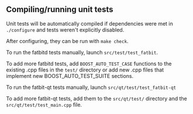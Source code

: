 Compiling/running unit tests
------------------------------------

Unit tests will be automatically compiled if dependencies were met in `./configure`
and tests weren't explicitly disabled.

After configuring, they can be run with `make check`.

To run the fatbitd tests manually, launch `src/test/test_fatbit`.

To add more fatbitd tests, add `BOOST_AUTO_TEST_CASE` functions to the existing
.cpp files in the `test/` directory or add new .cpp files that
implement new BOOST_AUTO_TEST_SUITE sections.

To run the fatbit-qt tests manually, launch `src/qt/test/test_fatbit-qt`

To add more fatbit-qt tests, add them to the `src/qt/test/` directory and
the `src/qt/test/test_main.cpp` file.
